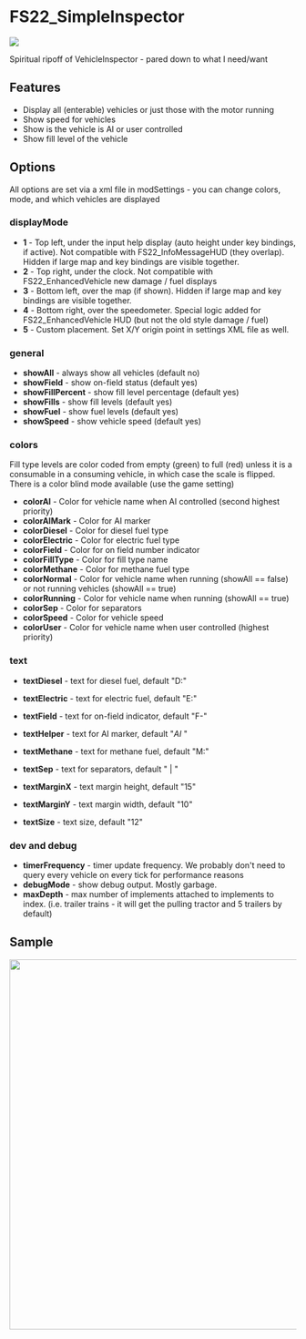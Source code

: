 # FS22_SimpleInspector

<p align="left">
  <img src="https://github.com/jtsage/FS22_simpleInspector/raw/main/modIcon.png">
</p>

Spiritual ripoff of VehicleInspector - pared down to what I need/want

## Features

* Display all (enterable) vehicles or just those with the motor running
* Show speed for vehicles
* Show is the vehicle is AI or user controlled
* Show fill level of the vehicle

## Options

All options are set via a xml file in modSettings - you can change colors, mode, and which vehicles are displayed

### displayMode

* __1__ - Top left, under the input help display (auto height under key bindings, if active). Not compatible with FS22_InfoMessageHUD (they overlap).  Hidden if large map and key bindings are visible together.
* __2__ - Top right, under the clock.  Not compatible with FS22_EnhancedVehicle new damage / fuel displays
* __3__ - Bottom left, over the map (if shown). Hidden if large map and key bindings are visible together.
* __4__ - Bottom right, over the speedometer.  Special logic added for FS22_EnhancedVehicle HUD (but not the old style damage / fuel)
* __5__ - Custom placement.  Set X/Y origin point in settings XML file as well.

### general

* __showAll__ - always show all vehicles (default no)
* __showField__ - show on-field status (default yes)
* __showFillPercent__ - show fill level percentage (default yes)
* __showFills__ - show fill levels (default yes)
* __showFuel__ - show fuel levels (default yes)
* __showSpeed__ - show vehicle speed (default yes)

### colors

Fill type levels are color coded from empty (green) to full (red) unless it is a consumable in a consuming vehicle, in which case the scale is flipped.  There is a color blind mode available (use the game setting)

* __colorAI__ - Color for vehicle name when AI controlled (second highest priority)
* __colorAIMark__ - Color for AI marker
* __colorDiesel__ - Color for diesel fuel type
* __colorElectric__ - Color for electric fuel type
* __colorField__ - Color for on field number indicator
* __colorFillType__ - Color for fill type name
* __colorMethane__ - Color for methane fuel type
* __colorNormal__ - Color for vehicle name when running (showAll == false) or not running vehicles (showAll == true)
* __colorRunning__ - Color for vehicle name when running (showAll == true)
* __colorSep__ - Color for separators
* __colorSpeed__ - Color for vehicle speed
* __colorUser__ - Color for vehicle name when user controlled (highest priority)

### text

* __textDiesel__ - text for diesel fuel, default "D:"
* __textElectric__ - text for electric fuel, default "E:"
* __textField__ - text for on-field indicator, default "F-"
* __textHelper__ - text for AI marker, default "_AI_ "
* __textMethane__ - text for methane fuel, default "M:"
* __textSep__ - text for separators, default " | "

* __textMarginX__ - text margin height, default "15"
* __textMarginY__ - text margin width, default "10"
* __textSize__ - text size, default "12"

### dev and debug

* __timerFrequency__ - timer update frequency. We probably don't need to query every vehicle on every tick for performance reasons
* __debugMode__ - show debug output.  Mostly garbage.
* __maxDepth__ - max number of implements attached to implements to index. (i.e. trailer trains - it will get the pulling tractor and 5 trailers by default)

## Sample

<p align="center">
  <img width="650" src="https://github.com/jtsage/FS22_simpleInspector/raw/main/readme_Modes.png">
</p>
